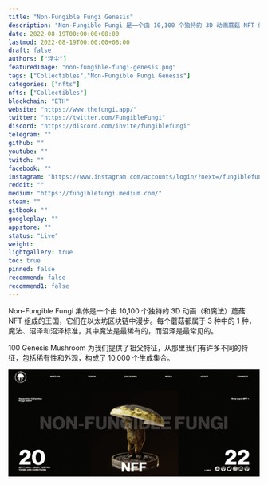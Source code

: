 ```yaml
---
title: "Non-Fungible Fungi Genesis"
description: "Non-Fungible Fungi 是一个由 10,100 个独特的 3D 动画蘑菇 NFT 组成的王国，它们在以太坊区块链中漫步。"
date: 2022-08-19T00:00:00+08:00
lastmod: 2022-08-19T00:00:00+08:00
draft: false
authors: ["浮尘"]
featuredImage: "non-fungible-fungi-genesis.png"
tags: ["Collectibles","Non-Fungible Fungi Genesis"]
categories: ["nfts"]
nfts: ["Collectibles"]
blockchain: "ETH"
website: "https://www.thefungi.app/"
twitter: "https://twitter.com/FungibleFungi"
discord: "https://discord.com/invite/fungiblefungi"
telegram: ""
github: ""
youtube: ""
twitch: ""
facebook: ""
instagram: "https://www.instagram.com/accounts/login/?next=/fungiblefungi/"
reddit: ""
medium: "https://fungiblefungi.medium.com/"
steam: ""
gitbook: ""
googleplay: ""
appstore: ""
status: "Live"
weight: 
lightgallery: true
toc: true
pinned: false
recommend: false
recommend1: false
---
```

Non-Fungible Fungi 集体是一个由 10,100 个独特的 3D 动画（和魔法）蘑菇 NFT 组成的王国，它们在以太坊区块链中漫步。每个蘑菇都属于 3 种中的 1 种，魔法、沼泽和沼泽标准，其中魔法是最稀有的，而沼泽是最常见的。

100 Genesis Mushroom 为我们提供了祖父特征，从那里我们有许多不同的特征，包括稀有性和外观，构成了 10,000 个生成集合。

![1](25644645.png)